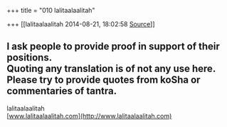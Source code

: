 +++
title = "010 lalitaalaalitah"

+++
[[lalitaalaalitah	2014-08-21, 18:02:58 [Source](https://groups.google.com/g/samskrita/c/mxJVQ5FLb4s)]]



I ask people to provide proof in support of their positions.  
Quoting any translation is of not any use here. Please try to provide quotes from koSha or commentaries of tantra.  
-----  
lalitaalaalitah  
[www.lalitaalaalitah.com](http://www.lalitaalaalitah.com)

